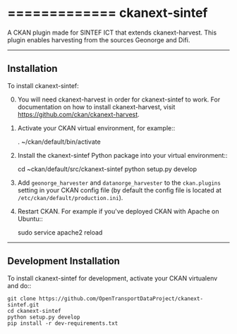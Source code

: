 =============
ckanext-sintef
=============

A CKAN plugin made for SINTEF ICT that extends ckanext-harvest. This plugin enables harvesting from the sources Geonorge and Difi.


------------
Installation
------------

To install ckanext-sintef:

0. You will need ckanext-harvest in order for ckanext-sintef to work. For documentation on how to install ckanext-harvest, visit https://github.com/ckan/ckanext-harvest.

1. Activate your CKAN virtual environment, for example::

    . ~/ckan/default/bin/activate

2. Install the ckanext-sintef Python package into your virtual environment::

    cd ~ckan/default/src/ckanext-sintef
    python setup.py develop

3. Add ``geonorge_harvester`` and ``datanorge_harvester`` to the ``ckan.plugins`` setting in your CKAN config file (by default the config file is located at
   ``/etc/ckan/default/production.ini``).

4. Restart CKAN. For example if you've deployed CKAN with Apache on Ubuntu::

    sudo service apache2 reload


------------------------
Development Installation
------------------------

To install ckanext-sintef for development, activate your CKAN virtualenv and
do::

    git clone https://github.com/OpenTransportDataProject/ckanext-sintef.git
    cd ckanext-sintef
    python setup.py develop
    pip install -r dev-requirements.txt
